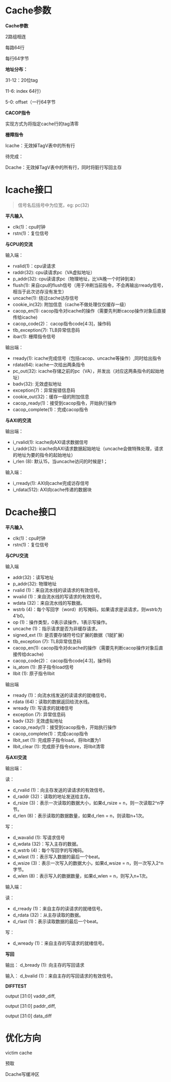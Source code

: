 # Cache参数

**Cache参数**

2路组相连

每路64行

每行64字节

**地址分布：**

31-12：20位tag

11-6: index 64行）

5-0: offset（一行64字节 

**CACOP指令**

实现方式为将指定cache行的tag清零

**栅障指令**

Icache：无效掉TagV表中的所有行

待完成：

Dcache：无效掉TagV表中的所有行，同时将脏行写回主存

# Icache接口

> 信号名后括号中为位宽，eg: pc(32)

**平凡输入**

- clk(1)：cpu时钟
- rstn(1)：复位信号

**与CPU的交流**

输入端：

- rvalid(1)：cpu读请求
- raddr(32): cpu读请求pc（VA虚拟地址）
- p_addr(32): cpu读请求pc（物理地址，比VA晚一个时钟到来）
- flush(1): 来自cpu的flush信号（用于冲刷当前指令，不会再输出rready信号，相当于此次访存没有发生）
- uncache(1): 绕过cache访存信号
- cookie_in(32): 附加信息（cache不做处理仅仅缓存一级）
- cacop_en(1): cacop指令对icache的操作（需要先判断cacop操作对象后直接传给icache)
- cacop_code(2)： cacop指令code[4:3]，操作码
- tlb_exception(7): TLB异常信息码
- ibar(1): 栅障指令信号

输出端：

- rready(1): icache完成信号（包括cacop、uncache等操作）,同时给出指令
- rdata(64): icache一次给出两条指令
- pc_out(32): icache存储之前的pc（VA），并发出（对应这两条指令的起始地址）
- badv(32): 无效虚拟地址
- exception(7)：异常报错信息码
- cookie_out(32)：缓存一级的附加信息
- cacop_ready(1)：接受到cacop指令，开始执行操作
- cacop_complete(1)：完成cacop指令

**与AXI的交流**

输出端：

- i_rvalid(1): icache向AXI请求数据信号
- i_raddr(32): icache向AXI请求数据起始地址（uncache会做特殊处理，请求的地址为要的指令的起始地址）
- i_rlen (8): 默认15，当uncache访问的时候是1；

输入端：

- i_rready(1): AXI向cache完成访存信号
- i_rdata(512): AXI向cache传递的数据块

# Dcache接口

**平凡输入**

- clk(1)：cpu时钟
- rstn(1)：复位信号

**与CPU交流**

输入端

- addr(32)：读写地址
- p_addr(32): 物理地址
- rvalid (1)：来自流水线的读请求的有效信号。
- wvalid (1)：来自流水线的写请求的有效信号。
- wdata (32)：来自流水线的写数据。
- wstrb (4)：每个写回字（word）的写掩码，如果请求是读请求，则wstrb为4'b0。
- op (1)：操作类型，0表示读操作，1表示写操作。
- uncache (1)：指示请求是否为非缓存请求。
- signed_ext (1): 是否要存储符号位扩展的数据（1就扩展）
- tlb_exception (7): TLB异常信息码
- cacop_en(1): cacop指令对dcache的操作（需要先判断cacop操作对象后直接传给dcache)
- cacop_code(2)： cacop指令code[4:3]，操作码
- is_atom (1): 原子指令load信号
- llbit (1): 原子指令llbit

输出端

- rready (1)：向流水线发送的读请求的就绪信号。
- rdata (64)：读取的数据返回给流水线。
- wready (1): 写请求的就绪信号
- exception (7): 异常信息码
- badv (32): 无效虚拟地址
- cacop_ready(1)：接受到cacop指令，开始执行操作
- cacop_complete(1)：完成cacop指令
- llbit_set (1): 完成原子指令load，将llbit置为1
- llbit_clear (1): 完成原子指令store，将llbit清零

**与AXI交流**

输出端：

读：

- d_rvalid (1)：向主存发送的读请求的有效信号。
- d_raddr (32)：读取的地址发送给主存。
- d_rsize (3)：表示一次读取的数据大小，如果d_rsize = n，则一次读取2^n字节。
- d_rlen (8)：表示读取的数据数量，如果d_rlen = n，则读取n+1次。

写：

- d_wavalid (1): 写请求信号
- d_wdata (32)：写入主存的数据。
- d_wstrb (4)：每个写回字的写掩码。
- d_wlast (1)：表示写入数据的最后一个beat。
- d_wsize (3)：表示一次写入的数据大小，如果d_wsize = n，则一次写入2^n字节。
- d_wlen (8)：表示写入的数据数量，如果d_wlen = n，则写入n+1次。

输入端：

读：

- d_rready (1)：来自主存的读请求的就绪信号。
- d_rdata (32)：从主存读取的数据。
- d_rlast (1)：表示读取数据的最后一个beat。

写：

- d_wready (1)：来自主存的写请求的就绪信号。

**写回**

输出： d_bready (1): 向主存的写回请求

输入： d_bvalid (1)：来自主存的写回请求的有效信号。

**DIFFTEST**

output       [31:0] vaddr_diff,

output       [31:0] paddr_diff,

output       [31:0] data_diff

# 优化方向

victim cache

预取

Dcache写缓冲区

